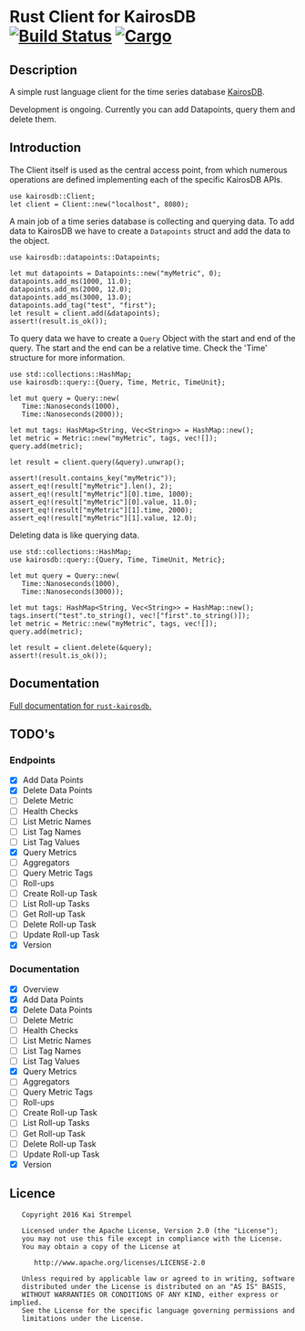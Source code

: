 # Rust Client for KairosDB &emsp; [![Build Status](https://api.travis-ci.org/kstrempel/rust-kairosdb.svg?branch=master)](https://travis-ci.org/kstrempel/rust-kairosdb) [![Cargo](https://img.shields.io/crates/v/kairosdb.svg)](https://crates.io/crates/kairosdb)

## Description

A simple rust language client for the time series database [KairosDB](http://kairosdb.github.io/).

Development is ongoing. Currently you can add Datapoints, query them and delete them.

## Introduction

The Client itself is used as the central access point, from which
numerous operations are defined implementing each of the specific
KairosDB APIs.

```
use kairosdb::Client;
let client = Client::new("localhost", 8080);
```

A main job of a time series database is collecting and querying data.
To add data to KairosDB we have to create a `Datapoints` struct and add
the data to the object.

```
use kairosdb::datapoints::Datapoints;

let mut datapoints = Datapoints::new("myMetric", 0);
datapoints.add_ms(1000, 11.0);
datapoints.add_ms(2000, 12.0);
datapoints.add_ms(3000, 13.0);
datapoints.add_tag("test", "first");
let result = client.add(&datapoints);
assert!(result.is_ok());
```

To query data we have to create a `Query` Object with the start and end
of the query. The start and the end can be a relative time. Check the
'Time' structure for more information.

```
use std::collections::HashMap;
use kairosdb::query::{Query, Time, Metric, TimeUnit};

let mut query = Query::new(
   Time::Nanoseconds(1000),
   Time::Nanoseconds(2000));

let mut tags: HashMap<String, Vec<String>> = HashMap::new();
let metric = Metric::new("myMetric", tags, vec![]);
query.add(metric);

let result = client.query(&query).unwrap();

assert!(result.contains_key("myMetric"));
assert_eq!(result["myMetric"].len(), 2);
assert_eq!(result["myMetric"][0].time, 1000);
assert_eq!(result["myMetric"][0].value, 11.0);
assert_eq!(result["myMetric"][1].time, 2000);
assert_eq!(result["myMetric"][1].value, 12.0);
```

Deleting data is like querying data.

```
use std::collections::HashMap;
use kairosdb::query::{Query, Time, TimeUnit, Metric};

let mut query = Query::new(
   Time::Nanoseconds(1000),
   Time::Nanoseconds(3000));

let mut tags: HashMap<String, Vec<String>> = HashMap::new();
tags.insert("test".to_string(), vec!["first".to_string()]);
let metric = Metric::new("myMetric", tags, vec![]);
query.add(metric);

let result = client.delete(&query);
assert!(result.is_ok());
```


## Documentation

[Full documentation for `rust-kairosdb`.](https://kstrempel.github.io/rust-kairosdb/kairosdb/index.html)

## TODO's

### Endpoints

- [x] Add Data Points
- [x] Delete Data Points
- [ ] Delete Metric
- [ ] Health Checks
- [ ] List Metric Names
- [ ] List Tag Names
- [ ] List Tag Values
- [x] Query Metrics
- [ ] Aggregators
- [ ] Query Metric Tags
- [ ] Roll-ups
- [ ] Create Roll-up Task
- [ ] List Roll-up Tasks
- [ ] Get Roll-up Task
- [ ] Delete Roll-up Task
- [ ] Update Roll-up Task
- [x] Version

### Documentation

- [x] Overview
- [x] Add Data Points
- [x] Delete Data Points
- [ ] Delete Metric
- [ ] Health Checks
- [ ] List Metric Names
- [ ] List Tag Names
- [ ] List Tag Values
- [x] Query Metrics
- [ ] Aggregators
- [ ] Query Metric Tags
- [ ] Roll-ups
- [ ] Create Roll-up Task
- [ ] List Roll-up Tasks
- [ ] Get Roll-up Task
- [ ] Delete Roll-up Task
- [ ] Update Roll-up Task
- [x] Version

## Licence

```
   Copyright 2016 Kai Strempel

   Licensed under the Apache License, Version 2.0 (the "License");
   you may not use this file except in compliance with the License.
   You may obtain a copy of the License at

      http://www.apache.org/licenses/LICENSE-2.0

   Unless required by applicable law or agreed to in writing, software
   distributed under the License is distributed on an "AS IS" BASIS,
   WITHOUT WARRANTIES OR CONDITIONS OF ANY KIND, either express or implied.
   See the License for the specific language governing permissions and
   limitations under the License.
```
